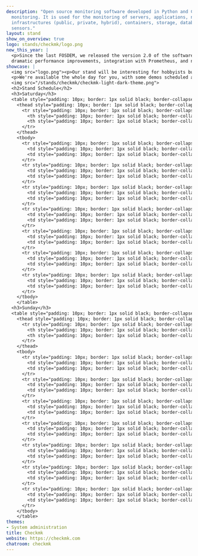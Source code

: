 ```yaml
---
description: "Open source monitoring software developed in Python and C++ for IT Infrastructure
  monitoring. It is used for the monitoring of servers, applications, networks, cloud
  infrastructures (public, private, hybrid), containers, storage, databases and environment
  sensors."
layout: stand
show_on_overview: true
logo: stands/checkmk/logo.png
new_this_year: |
  <p>Since the last FOSDEM, we released the version 2.0 of the software which includes an overhaul of the GUI,
  dramatic performance improvements, integration with Prometheus, and ntop for a more holistic approach in monitoring, among others.</p>
showcase: |
  <img src="logo.png"><p>Our stand will be interesting for hobbyists building their homelab or IT professionals who are managing their organization's infrastructure. At our stand we'll share some insights of what we learned in the field, explain some of our problem-solving approach in the job and show some demos. </p>
  <p>We're available the whole day for you, with some demos scheduled at specific times.</p>
  <img src="/stands/checkmk/checkmk-light-dark-theme.png">
  <h2>Stand Schedule</h2>
  <h3>Saturday</h3>
  <table style="padding: 10px; border: 1px solid black; border-collapse: collapse;">
    <thead style="padding: 10px; border: 1px solid black; border-collapse: collapse;">
      <tr style="padding: 10px; border: 1px solid black; border-collapse: collapse;">
        <th style="padding: 10px; border: 1px solid black; border-collapse: collapse;">Time<br>(CET)</th>
        <th style="padding: 10px; border: 1px solid black; border-collapse: collapse;">Activity</th>
      </tr>
    </thead>
    <tbody>
      <tr style="padding: 10px; border: 1px solid black; border-collapse: collapse;">
        <td style="padding: 10px; border: 1px solid black; border-collapse: collapse;">11:00-11:30</td>
        <td style="padding: 10px; border: 1px solid black; border-collapse: collapse;">Technical Demo<br><em>Spinning up - How to bootstrap a Checkmk server</em></td>
      </tr>
      <tr style="padding: 10px; border: 1px solid black; border-collapse: collapse;">
        <td style="padding: 10px; border: 1px solid black; border-collapse: collapse;">11:30-12:00</td>
        <td style="padding: 10px; border: 1px solid black; border-collapse: collapse;">Ask-us-Anything</td>
      </tr>
      <tr style="padding: 10px; border: 1px solid black; border-collapse: collapse;">
        <td style="padding: 10px; border: 1px solid black; border-collapse: collapse;">12:00-13:00</td>
        <td style="padding: 10px; border: 1px solid black; border-collapse: collapse;">Break<br><em>Casual chit-chats welcome!</em></td>
      </tr>
      <tr style="padding: 10px; border: 1px solid black; border-collapse: collapse;">
        <td style="padding: 10px; border: 1px solid black; border-collapse: collapse;">13:00-13:30</td>
        <td style="padding: 10px; border: 1px solid black; border-collapse: collapse;">Ask-us-Anything</td>
      </tr>
      <tr style="padding: 10px; border: 1px solid black; border-collapse: collapse;">
        <td style="padding: 10px; border: 1px solid black; border-collapse: collapse;">13:30-14:00</td>
        <td style="padding: 10px; border: 1px solid black; border-collapse: collapse;">Technical Demo<br><em>Scaling up and out - Adding hosts and services in Checkmk</em></td>
      </tr>
      <tr style="padding: 10px; border: 1px solid black; border-collapse: collapse;">
        <td style="padding: 10px; border: 1px solid black; border-collapse: collapse;">14:00-14:30</td>
        <td style="padding: 10px; border: 1px solid black; border-collapse: collapse;">Ask-us-Anything</td>
      </tr>
      <tr style="padding: 10px; border: 1px solid black; border-collapse: collapse;">
        <td style="padding: 10px; border: 1px solid black; border-collapse: collapse;">14:30-15:00</td>
        <td style="padding: 10px; border: 1px solid black; border-collapse: collapse;">Technical Demo<br><em>Rule the world - How to configure baseline rules in Checkmk</em></td>
      </tr>
    </tbody>
    </table>
  <h3>Sunday</h3>
  <table style="padding: 10px; border: 1px solid black; border-collapse: collapse;">
    <thead style="padding: 10px; border: 1px solid black; border-collapse: collapse;">
      <tr style="padding: 10px; border: 1px solid black; border-collapse: collapse;">
        <th style="padding: 10px; border: 1px solid black; border-collapse: collapse;">Time<br>(CET)</th>
        <th style="padding: 10px; border: 1px solid black; border-collapse: collapse;">Activity</th>
      </tr>
    </thead>
    <tbody>
      <tr style="padding: 10px; border: 1px solid black; border-collapse: collapse;">
        <td style="padding: 10px; border: 1px solid black; border-collapse: collapse;">12:00-12:30</td>
        <td style="padding: 10px; border: 1px solid black; border-collapse: collapse;">Technical Demo<br><em>Spinning up - How to bootstrap a Checkmk server</em></td>
      </tr>
      <tr style="padding: 10px; border: 1px solid black; border-collapse: collapse;">
        <td style="padding: 10px; border: 1px solid black; border-collapse: collapse;">12:30-13:30</td>
        <td style="padding: 10px; border: 1px solid black; border-collapse: collapse;">Break<br><em>Casual chit-chats welcome!</em></td>
      </tr>
      <tr style="padding: 10px; border: 1px solid black; border-collapse: collapse;">
        <td style="padding: 10px; border: 1px solid black; border-collapse: collapse;">13:30-14:00</td>
        <td style="padding: 10px; border: 1px solid black; border-collapse: collapse;">Talk @ Network Devroom<br><em>Why rules-based monitoring is still great</em></td>
      </tr>
      <tr style="padding: 10px; border: 1px solid black; border-collapse: collapse;">
        <td style="padding: 10px; border: 1px solid black; border-collapse: collapse;">14:00-14:30</td>
        <td style="padding: 10px; border: 1px solid black; border-collapse: collapse;">Continuing the discussion from the Network Devroom</td>
      </tr>
      <tr style="padding: 10px; border: 1px solid black; border-collapse: collapse;">
        <td style="padding: 10px; border: 1px solid black; border-collapse: collapse;">14:30-15:00</td>
        <td style="padding: 10px; border: 1px solid black; border-collapse: collapse;">Technical Demo<br><em>Spinning up - How to bootstrap a Checkmk server</em></td>
      </tr>
      <tr style="padding: 10px; border: 1px solid black; border-collapse: collapse;">
        <td style="padding: 10px; border: 1px solid black; border-collapse: collapse;">15:00-15:30</td>
        <td style="padding: 10px; border: 1px solid black; border-collapse: collapse;">Ask-us-Anything</td>
      </tr>
      <tr style="padding: 10px; border: 1px solid black; border-collapse: collapse;">
        <td style="padding: 10px; border: 1px solid black; border-collapse: collapse;">15:30-16:00</td>
        <td style="padding: 10px; border: 1px solid black; border-collapse: collapse;">Technical Demo<br><em>Scaling up and out - Adding hosts and services in Checkmk</em></td>
      </tr>
    </tbody>
    </table>
themes:
- System administration
title: Checkmk
website: https://checkmk.com
chatroom: checkmk
---
```

